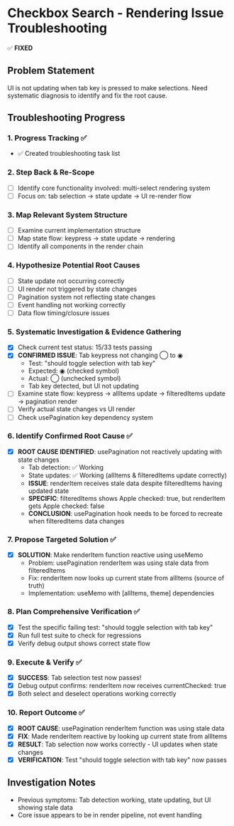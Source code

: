 # Checkbox Search - Rendering Issue Troubleshooting

✅ **FIXED**

## Problem Statement

UI is not updating when tab key is pressed to make selections. Need systematic diagnosis to identify and fix the root cause.

## Troubleshooting Progress

### 1. Progress Tracking ✅

- ✅ Created troubleshooting task list

### 2. Step Back & Re-Scope

- [ ] Identify core functionality involved: multi-select rendering system
- [ ] Focus on: tab selection → state update → UI re-render flow

### 3. Map Relevant System Structure

- [ ] Examine current implementation structure
- [ ] Map state flow: keypress → state update → rendering
- [ ] Identify all components in the render chain

### 4. Hypothesize Potential Root Causes

- [ ] State update not occurring correctly
- [ ] UI render not triggered by state changes
- [ ] Pagination system not reflecting state changes
- [ ] Event handling not working correctly
- [ ] Data flow timing/closure issues

### 5. Systematic Investigation & Evidence Gathering

- [x] Check current test status: 15/33 tests passing
- [x] **CONFIRMED ISSUE**: Tab keypress not changing ◯ to ◉
  - Test: "should toggle selection with tab key"
  - Expected: ◉ (checked symbol)
  - Actual: ◯ (unchecked symbol)
  - Tab key detected, but UI not updating
- [ ] Examine state flow: keypress → allItems update → filteredItems update → pagination render
- [ ] Verify actual state changes vs UI render
- [ ] Check usePagination key dependency system

### 6. Identify Confirmed Root Cause ✅

- [x] **ROOT CAUSE IDENTIFIED**: usePagination not reactively updating with state changes
  - Tab detection: ✅ Working
  - State updates: ✅ Working (allItems & filteredItems update correctly)
  - **ISSUE**: renderItem receives stale data despite filteredItems having updated state
  - **SPECIFIC**: filteredItems shows Apple checked: true, but renderItem gets Apple checked: false
  - **CONCLUSION**: usePagination hook needs to be forced to recreate when filteredItems data changes

### 7. Propose Targeted Solution ✅

- [x] **SOLUTION**: Make renderItem function reactive using useMemo
  - Problem: usePagination renderItem was using stale data from filteredItems
  - Fix: renderItem now looks up current state from allItems (source of truth)
  - Implementation: useMemo with [allItems, theme] dependencies

### 8. Plan Comprehensive Verification ✅

- [x] Test the specific failing test: "should toggle selection with tab key"
- [x] Run full test suite to check for regressions
- [x] Verify debug output shows correct state flow

### 9. Execute & Verify ✅

- [x] **SUCCESS**: Tab selection test now passes!
- [x] Debug output confirms: renderItem now receives currentChecked: true
- [x] Both select and deselect operations working correctly

### 10. Report Outcome ✅

- [x] **ROOT CAUSE**: usePagination renderItem function was using stale data
- [x] **FIX**: Made renderItem reactive by looking up current state from allItems
- [x] **RESULT**: Tab selection now works correctly - UI updates when state changes
- [x] **VERIFICATION**: Test "should toggle selection with tab key" now passes

## Investigation Notes

- Previous symptoms: Tab detection working, state updating, but UI showing stale data
- Core issue appears to be in render pipeline, not event handling
